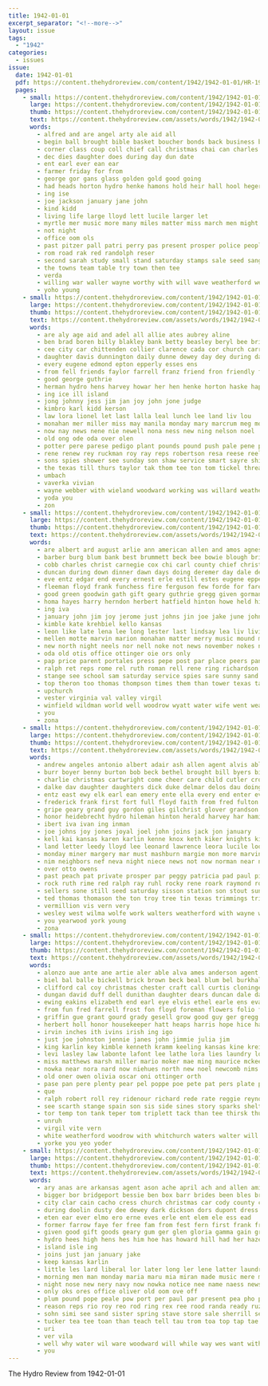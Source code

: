 ```yaml
---
title: 1942-01-01
excerpt_separator: "<!--more-->"
layout: issue
tags:
  - "1942"
categories:
  - issues
issue:
  date: 1942-01-01
  pdf: https://content.thehydroreview.com/content/1942/1942-01-01/HR-1942-01-01.pdf
  pages:
    - small: https://content.thehydroreview.com/content/1942/1942-01-01/small/HR-1942-01-01-01.jpg
      large: https://content.thehydroreview.com/content/1942/1942-01-01/large/HR-1942-01-01-01.jpg
      thumb: https://content.thehydroreview.com/content/1942/1942-01-01/thumbnails/HR-1942-01-01-01.jpg
      text: https://content.thehydroreview.com/assets/words/1942/1942-01-01/HR-1942-01-01-01.txt
      words:
        - alfred and are angel arty ale aid all
        - begin ball brought bible basket boucher bonds back business bor barber ben
        - corner class coup coll chief call christmas chai can charles civil church christian
        - dec dies daughter does during day dun date
        - ent earl ever ean ear
        - farmer friday for from
        - george gor gans glass golden gold good going
        - had heads horton hydro henke hamons hold heir hall hool heger how home
        - ing ise
        - joe jackson january jane john
        - kind kidd
        - living life large lloyd lett lucile larger let
        - myrtle mer music more many miles matter miss march men might meg martin mor morning milos
        - not night
        - office oom ols
        - past pitzer pall patri perry pas present prosper police people paper page
        - rom road rak red randolph reser
        - second sarah study small stand saturday stamps sale seed sang seem supper state
        - the towns team table try town then tee
        - verda
        - willing war waller wayne worthy with will wave weatherford wedding work was waste
        - yoho young
    - small: https://content.thehydroreview.com/content/1942/1942-01-01/small/HR-1942-01-01-02.jpg
      large: https://content.thehydroreview.com/content/1942/1942-01-01/large/HR-1942-01-01-02.jpg
      thumb: https://content.thehydroreview.com/content/1942/1942-01-01/thumbnails/HR-1942-01-01-02.jpg
      text: https://content.thehydroreview.com/assets/words/1942/1942-01-01/HR-1942-01-01-02.txt
      words:
        - are aly age aid and adel all allie ates aubrey aline
        - ben brad boren billy blakley bank betty beasley beryl bee bridgeport bring bari brother bride bex bar butler been
        - cee city car chittenden collier clarence cada cor church carruth coker cyril cutt con catherine christmas carl charles care
        - daughter davis dunnington daily dunne dewey day dey during daughters dine dinn
        - every eugene edmond epton epperly esses ens
        - from fell friends faylor farrell franz friend fron friendly fred frank for foot
        - good george guthrie
        - herman hydro hens harvey howar her hen henke horton haske happy high heart hea has harris hour home henry had hor harry honor
        - ing ice ill island
        - jong johnny jess jim jan joy john jone judge
        - kimbro karl kidd kerson
        - law lora lionel let last lalla leal lunch lee land liv lou
        - monahan mer miller miss may manila monday mary marcrum meg mosier majors mickey morris merle more merry
        - now nay news nene nie newell nona ness new ning nelson noel
        - old ong ode oda over olen
        - potter pere parese pedigo plant pounds pound push pale pene pate pledge past pepe per place pam patron
        - rene renew rey ruckman roy ray reps robertson resa reese reels ring roman
        - sons spies shower see sunday son shaw service smart sayre shiver saturday sweeney sis soon sell say scott stan start spain sale
        - the texas till thurs taylor tak thom tee ton tom tickel threat try
        - umbach
        - vaverka vivian
        - wayne webber with wieland woodward working was willard weatherford wish went wilda wil wendell word war week will weathers watch
        - yoda you
        - zon
    - small: https://content.thehydroreview.com/content/1942/1942-01-01/small/HR-1942-01-01-03.jpg
      large: https://content.thehydroreview.com/content/1942/1942-01-01/large/HR-1942-01-01-03.jpg
      thumb: https://content.thehydroreview.com/content/1942/1942-01-01/thumbnails/HR-1942-01-01-03.jpg
      text: https://content.thehydroreview.com/assets/words/1942/1942-01-01/HR-1942-01-01-03.txt
      words:
        - are albert ard august arlie ann american allen and amos agnes alton alta all ask
        - barber burg blum bank best brummett beck bee bowie blough bright boschert bers butler brother brewer business byrum ben better but bos bryant been bradshaw
        - cobb charles christ carnegie cox chi carl county chief christmas cecil come carman coffee chisum contri cunningham carrier camp caddo cloud clarence craw cause count cain can cee city card church
        - duncan during down dinner dawn days doing deremer day dale demotte dec daughter detweiler dave daughters
        - eve entz edgar end every ernest erle estill estes eugene epperly elmer earl ell emme emery ever ele edwards elk elijah even
        - fleeman floyd frank funchess fire ferguson few forde for farewell fon from friendly favor ford fam farm friends fort friday frida fletcher flowers first former found
        - good green goodwin gath gift geary guthrie gregg given gorman generous george
        - homa hayes harry herndon herbert hatfield hinton howe held high hope howerton hold her hydro has horn host hone harriss hainline heart husbands had hobbs harold him howard horm hume home happy health hammer hendrix henry
        - ing iva
        - january john jim joy jerome just johns jin joe jake june johnston
        - kimble kate krehbiel kello kansas
        - leon like late lena lee long lester last lindsay lea liv living levi little luck loyd lincoln lewis lucius lahoma
        - mellen motte marvin marion monahan matter merry music mound minnie many morning march more merle mas mcnary mera mies mcdaniel miller mervin mavis may moser mene mcfarlin members monday mis mexico main marcrum mary mon miss
        - new north night neels nor nell noke not news november nokes nona neigh neeley near newton
        - oda old otis office ottinger oie ors only
        - pap price parent portales press pepe post par place peers pankratz pleasant pee peace prise perera phillip pers per pae presley pack pete prier pitzer pere pope past
        - ralph ret reps rome rel ruth roman rell rene ring richardson rich richard rope red relic reynolds rama raymond reel robbins rane roy rie ross
        - stange see school sam saturday service spies sare sunny sand staff space second sylvester sutton south smith set sur switzer sot sons still sos strong sun stutzman springs spenser seems sincere silver sick sister swartzendruber side sunday simpson sheffer son sharry scarth sell
        - top theron too thomas thompson times them than tower texas taff tillman triplett take thu the tickel thirsk
        - upchurch
        - vester virginia val valley virgil
        - winfield wildman world well woodrow wyatt water wife went weatherford wee webb will with weather wai was waller williams week white weeks wanda wish
        - you
        - zona
    - small: https://content.thehydroreview.com/content/1942/1942-01-01/small/HR-1942-01-01-04.jpg
      large: https://content.thehydroreview.com/content/1942/1942-01-01/large/HR-1942-01-01-04.jpg
      thumb: https://content.thehydroreview.com/content/1942/1942-01-01/thumbnails/HR-1942-01-01-04.jpg
      text: https://content.thehydroreview.com/assets/words/1942/1942-01-01/HR-1942-01-01-04.txt
      words:
        - andrew angeles antonio albert adair ash allen agent alvis able are alford all and ast ang auxier
        - burr boyer benny burton bob beck bethel brought bill byers billy bartgis bert bowie banks bryan ben bird bis beth but beau bloom barkley been barnes burt brooks bride bright born brother bickell bliss better bell barber
        - charlie christmas cartwright come cheer care child cutler crosswhite coleman carl clyde custer coast coffey carruth came college collier crampton chance city colorado clinton cox claus chris charles camp coore caraway cordell church con
        - dalke dav daughter daughters dick duke delmar delos dau doing dinner dozier day delbert dodge days death
        - entz east ewy elk earl ean emery ente ella every end enter eve enid edward erick
        - frederick frank first fort full floyd faith from fred fulton funchess freeman friday furlough fray fam fine friends forward falls flowers for folks
        - gripe geary grand guy gordon giles gilchrist glover grandson glen good griffin guthrie guest grain george givens gene gorman
        - honor heidebrecht hydro hileman hinton herald harvey har hamilton health had her holtz hammer home him held hudson has homer haynes harry harold heine hawkins holiday helen hedge herndon heres hud henry homa
        - ibert iva ivan ing inman
        - joe johns joy jones joyal joel john joins jack jon january
        - kell kai kansas karen karlin kenne knox keth kiker knights king kate know kropp kingfisher kar keith kenneth
        - land letter leedy lloyd lee leonard lawrence leora lucile look let louise london lather lasswell lie loretta los leslie lawton last lena liggett
        - monday miner margery mar must mashburn margie mon more marvin mcdonald mer morton major mera maxine miss mobile marie mies marguerite martin melvin mccain marsh miller meme mangum myers members mcconnell medford maude meno mexico
        - nim neighbors nef neva night niece news not now norman near new
        - over otto owens
        - past peach pat private prosper par peggy patricia pad paul pines park pers pons pete pero pryor payne people pitzer pepe
        - rock ruth rime red ralph ray ruhl rocky rene roark raymond rose rush rot richard roy rung rice renee rosalie rem ren
        - sellers sone still seed saturday sisson station son stout sunday school simpson sill springs shall sam spencer sons service stull sister sodders stutzman san simmons ser sat season santa sara standing sims smith sponholtz stanton
        - ted thomas thomason the ton troy tree tin texas trimmings trip tine tooman tucker town tuttle
        - vermillion vis vern very
        - wesley west wilma wolfe work walters weatherford with wayne will wanda went way wolters water wood walt walter williams wieland well wilbur washington was week weather wish weeks warren wade weathers
        - you yearwood york young
        - zona
    - small: https://content.thehydroreview.com/content/1942/1942-01-01/small/HR-1942-01-01-05.jpg
      large: https://content.thehydroreview.com/content/1942/1942-01-01/large/HR-1942-01-01-05.jpg
      thumb: https://content.thehydroreview.com/content/1942/1942-01-01/thumbnails/HR-1942-01-01-05.jpg
      text: https://content.thehydroreview.com/assets/words/1942/1942-01-01/HR-1942-01-01-05.txt
      words:
        - alonzo aue ante ane artie aler able alva ames anderson agent amos all agnes anna allen art alvin ard ash albert arthur arle armstrong allison andy and appleman alvis
        - biel bal balle bickell brick brown beck beal blum bel burkhalter business brought boucher bye bright bottom binger butler barb bead best bonnie belts brum birden bassler blanchard ben
        - clifford cal coy christmas chester craft call curtis cloninger chestnut cea cee city cecil channel catherine chittenden coffee clyde clinton cole cox chris clair charles chet crawford close
        - dungan david duff dell dunithan daughter dears duncan dale davis don deal day duke ditmore during dick dora
        - ewing eakins elizabeth end earl eye elvis ethel earle ens eva epton elbert emma eget
        - from fun fred farrell frost fon floyd foreman flowers folio fee friends frank for
        - griffin gue grant gourd grady gesell grow good guy ger gregg ghering glen given gist givens goodpasture geary guthrie german george gerber green glidewell
        - herbert holl honor housekeeper hatt heaps harris hope hice has health home hogan heidebrecht heavener henke henry hafer herman hart harvey house hamilton hedge harding hatfield hot hydro hume harry heron haga helmuth huff hake hampton hai heger
        - irvin inches ith ivins irish ing igo
        - just joe johnston jennie janes john jimmie julia jim
        - king karlin key kimble kenneth kramm keeling kansas kine kreie kidd kiker koy kratz kinds kluver
        - levi lasley law labonte lafont lee lathe lora lies laundry lowell len leo lyle like life lucile lawson lindsay laule lew london lena lawless
        - miss matthews marsh miller mario moker mae ming maurice mckee martin murphy marion moser mcanally may mills mee mins mede mapel might mond mccurtain millen mac messmer mane monday mayer mey mary many murray much more
        - nowka near nora nard now niehues north new noel newcomb nims noon night
        - old oner owen olivia oscar oni ottinger orth
        - pase pan pere plenty pear pel poppe poe pete pat pers plate peter payn part past poteau potter patterson porter pai pore per pitzer paper pankratz pea pepe plan payne peon pero persons pee pia pent people pies painting prost pieper
        - que
        - ralph robert roll rey ridenour richard rede rate reggie reynolds rew ring roy red riven roland risa raymond rust rom ray rien rope ree ruby russell rowan
        - see scarth stange spain son sis side sines story sparks shelton strong say saturday skaggs snow stafford simpson sese seen schantz sutton stockton schaal stewart sie season scott shee said stover sen soe service stoughton smith shanks sor
        - tor temp ton tank teper tom triplett tack than tee thirsk thu tae them terrell the thomas take tindel
        - unruh
        - virgil vite vern
        - white weatherford woodrow with whitchurch waters walter will work wee wood wilma welding was well water weathers william west wish waller wen wells williams
        - yorke you yeo yoder
    - small: https://content.thehydroreview.com/content/1942/1942-01-01/small/HR-1942-01-01-06.jpg
      large: https://content.thehydroreview.com/content/1942/1942-01-01/large/HR-1942-01-01-06.jpg
      thumb: https://content.thehydroreview.com/content/1942/1942-01-01/thumbnails/HR-1942-01-01-06.jpg
      text: https://content.thehydroreview.com/assets/words/1942/1942-01-01/HR-1942-01-01-06.txt
      words:
        - ary anas are arkansas agent ason ache april ach and allen amir ale ard all alpha
        - bigger bor bridgeport bessie ben box barr brides been bles bride baby bros beth blaine boucher bis browne bar brown belle betty bill
        - city clar cain cacho cress church christmas car cody county clinton cia coffee clyde caney crysta charla cage chi child college can crothers chie colts carton camp charles charlie cane cas cal
        - during doolin dusty dee dewey dark dickson dors dupont dress day don dorothy down daughter dry deane
        - eten ear ever elmo ero erne eves erle ent elem ele ess ead
        - former farrow faye fer free fam from fest fern first frank friends for finley fan
        - given good gift goods geary gum ger glen gloria gamma gain grow groce gravel going
        - hydro hees high hens hes him hoe has howard hill had her hazel home henke head highland heger hee health horm harge
        - island isle ing
        - joins just jan january jake
        - keep kansas karlin
        - little les lard liberal lor later long ler lene latter laundry lai leghorn large love
        - morning men man monday maria maru mia miran made music mere may mond mee more melvin mei mangum mccain middleton melba marriage miller miss martens mach market mane mae mercy milles mer
        - night nose new nery navy now nowka notice nee name naess news north
        - only oks ores office oliver old oom ove off
        - plum pound pope peale pow port per paul par present pea pho page pure pickup public pay pore phe pere pee
        - reason reps rio roy reo rod ring rex ree rood randa ready ruzicka roses race rolls rho records rene roper read richmond rosalie red running rese roll rowland ray reece res rai randie rock
        - sohn simi see sand sister spring stave store sale sherrill set she star sea sap sake stern soe sherill slate saturday sana side school strong schoo size save soda snow special start sese small snowball son student sue
        - tucker tea tee toan than teach tell tau trom toa top tap tae thu trim table them the tag throw taylor truly
        - uri
        - ver vila
        - well why water wil ware woodward will while way wes want with weaver white weatherford was winter wedding
        - you
---
```


The Hydro Review from 1942-01-01

<!--more-->

